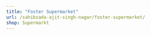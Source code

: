 ```yaml
---
title: "Foster Supermarket"
url: /sahibzada-ajit-singh-nagar/foster-supermarket/
shop: Supermarkt
---
```

